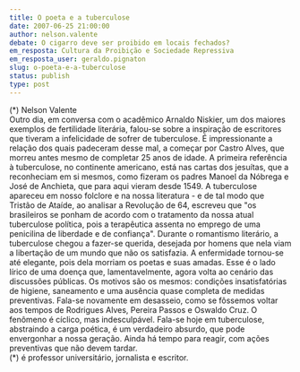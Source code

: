 ```yaml
---
title: O poeta e a tuberculose
date: 2007-06-25 21:00:00
author: nelson.valente
debate: O cigarro deve ser proibido em locais fechados?
em_resposta: Cultura da Proibição e Sociedade Repressiva
em_resposta_user: geraldo.pignaton
slug: o-poeta-e-a-tuberculose
status: publish 
type: post
---
```


(\*) Nelson Valente  
 Outro dia, em conversa com o acadêmico Arnaldo Niskier, um dos maiores exemplos de fertilidade literária, falou-se sobre a inspiração de escritores que tiveram a infelicidade de sofrer de tuberculose. É impressionante a relação dos quais padeceram desse mal, a começar por Castro Alves, que morreu antes mesmo de completar 25 anos de idade. A primeira referência à tuberculose, no continente americano, está nas cartas dos jesuítas, que a reconheciam em si mesmos, como fizeram os padres Manoel da Nóbrega e José de Anchieta, que para aqui vieram desde 1549. A tuberculose apareceu em nosso folclore e na nossa literatura - e de tal modo que Tristão de Ataíde, ao analisar a Revolução de 64, escreveu que "os brasileiros se ponham de acordo com o tratamento da nossa atual tuberculose política, pois a terapêutica assenta no emprego de uma penicilina de liberdade e de confiança". Durante o romantismo literário, a tuberculose chegou a fazer-se querida, desejada por homens que nela viam a libertação de um mundo que não os satisfazia. A enfermidade tornou-se até elegante, pois dela morriam os poetas e suas amadas. Esse é o lado lírico de uma doença que, lamentavelmente, agora volta ao cenário das discussões públicas. Os motivos são os mesmos: condições insatisfatórias de higiene, saneamento e uma ausência quase completa de medidas preventivas. Fala-se novamente em desasseio, como se fôssemos voltar aos tempos de Rodrigues Alves, Pereira Passos e Oswaldo Cruz. O fenômeno é cíclico, mas indesculpável. Fala-se hoje em tuberculose, abstraindo a carga poética, é um verdadeiro absurdo, que pode envergonhar a nossa geração. Ainda há tempo para reagir, com ações preventivas que não devem tardar.  
 (\*) é professor universitário, jornalista e escritor.
